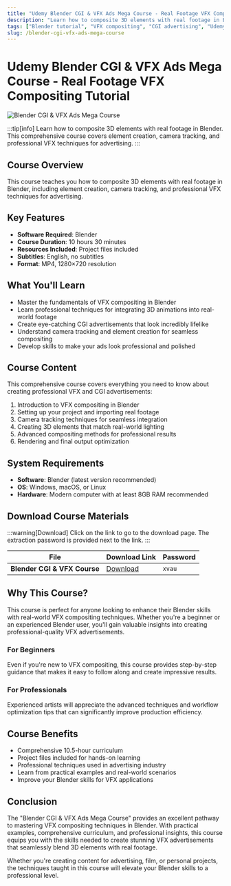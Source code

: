 ```yaml
---
title: "Udemy Blender CGI & VFX Ads Mega Course - Real Footage VFX Compositing Tutorial"
description: "Learn how to composite 3D elements with real footage in Blender. This comprehensive course covers element creation, camera tracking, and professional VFX techniques for advertising."
tags: ["Blender tutorial", "VFX compositing", "CGI advertising", "Udemy course", "Blender VFX", "camera tracking", "3D compositing"]
slug: /blender-cgi-vfx-ads-mega-course
---
```

<!--Above is frontmatter Part-generate depend on content meet Google Seo, you need to balance automation efficiency with Google's core ranking factors—especially E-E-A-T (Experience, Expertise, Authoritativeness, Trustworthiness), -->

<!--First Part-This is Title -->
# Udemy Blender CGI & VFX Ads Mega Course - Real Footage VFX Compositing Tutorial

<!--Second Part-This is First Banner -->
![Blender CGI & VFX Ads Mega Course](https://www.gfxcamp.com/wp-content/uploads/2025/08/Udemy-Blender-CGI-VFX-Ads-Mega-Course.jpg)

:::tip[info]
Learn how to composite 3D elements with real footage in Blender. This comprehensive course covers element creation, camera tracking, and professional VFX techniques for advertising.
:::

## Course Overview

This course teaches you how to composite 3D elements with real footage in Blender, including element creation, camera tracking, and professional VFX techniques for advertising.

## Key Features

- **Software Required**: Blender
- **Course Duration**: 10 hours 30 minutes
- **Resources Included**: Project files included
- **Subtitles**: English, no subtitles
- **Format**: MP4, 1280×720 resolution

## What You'll Learn

- Master the fundamentals of VFX compositing in Blender
- Learn professional techniques for integrating 3D animations into real-world footage
- Create eye-catching CGI advertisements that look incredibly lifelike
- Understand camera tracking and element creation for seamless compositing
- Develop skills to make your ads look professional and polished

## Course Content

This comprehensive course covers everything you need to know about creating professional VFX and CGI advertisements:

1. Introduction to VFX compositing in Blender
2. Setting up your project and importing real footage
3. Camera tracking techniques for seamless integration
4. Creating 3D elements that match real-world lighting
5. Advanced compositing methods for professional results
6. Rendering and final output optimization

## System Requirements

- **Software**: Blender (latest version recommended)
- **OS**: Windows, macOS, or Linux
- **Hardware**: Modern computer with at least 8GB RAM recommended

<!-- The Last Part-Download -->
## Download Course Materials
:::warning[Download]
Click on the link to go to the download page. The extraction password is provided next to the link.
:::

| File                       | Download Link                                                              | Password |
| -------------------------- | -------------------------------------------------------------------------- | -------- |
| **Blender CGI & VFX Course**  | [Download](https://pan.baidu.com/s/1SpBc3aLAQnRLA80AJJMHxA?pwd=xvau)        | `xvau`   |

## Why This Course?

This course is perfect for anyone looking to enhance their Blender skills with real-world VFX compositing techniques. Whether you're a beginner or an experienced Blender user, you'll gain valuable insights into creating professional-quality VFX advertisements.

### For Beginners

Even if you're new to VFX compositing, this course provides step-by-step guidance that makes it easy to follow along and create impressive results.

### For Professionals

Experienced artists will appreciate the advanced techniques and workflow optimization tips that can significantly improve production efficiency.

## Course Benefits

- Comprehensive 10.5-hour curriculum
- Project files included for hands-on learning
- Professional techniques used in advertising industry
- Learn from practical examples and real-world scenarios
- Improve your Blender skills for VFX applications

## Conclusion

The "Blender CGI & VFX Ads Mega Course" provides an excellent pathway to mastering VFX compositing techniques in Blender. With practical examples, comprehensive curriculum, and professional insights, this course equips you with the skills needed to create stunning VFX advertisements that seamlessly blend 3D elements with real footage.

Whether you're creating content for advertising, film, or personal projects, the techniques taught in this course will elevate your Blender skills to a professional level.

